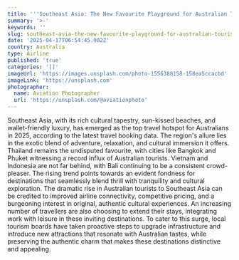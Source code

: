 ```yaml
---
title: '''Southeast Asia: The New Favourite Playground for Australian Tourists'''
summary: '>-'
keywords: ''
slug: southeast-asia-the-new-favourite-playground-for-australian-tourists
date: '2025-04-17T06:54:45.902Z'
country: Australia
type: Airline
published: 'true'
categories: '[]'
imageUrl: 'https://images.unsplash.com/photo-1556388158-158ea5ccacbd'
imageLink: 'https://unsplash.com'
photographer:
  name: Aviation Photographer
  url: 'https://unsplash.com/@aviationphoto'
---
```








Southeast Asia, with its rich cultural tapestry, sun-kissed beaches, and wallet-friendly luxury, has emerged as the top travel hotspot for Australians in 2025, according to the latest travel booking data. The region's allure lies in the exotic blend of adventure, relaxation, and cultural immersion it offers. Thailand remains the undisputed favourite, with cities like Bangkok and Phuket witnessing a record influx of Australian tourists. Vietnam and Indonesia are not far behind, with Bali continuing to be a consistent crowd-pleaser. The rising trend points towards an evident fondness for destinations that seamlessly blend thrill with tranquility and cultural exploration. The dramatic rise in Australian tourists to Southeast Asia can be credited to improved airline connectivity, competitive pricing, and a burgeoning interest in original, authentic cultural experiences. An increasing number of travellers are also choosing to extend their stays, integrating work with leisure in these inviting destinations. To cater to this surge, local tourism boards have taken proactive steps to upgrade infrastructure and introduce new attractions that resonate with Australian tastes, while preserving the authentic charm that makes these destinations distinctive and appealing.
